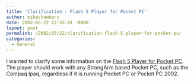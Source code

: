 ```yaml
---
title: 'Clarification : Flash 5 Player for Pocket PC'
author: mikechambers
date: 2002-05-22 12:55:01 -0800
layout: post
permalink: /2002/05/22/clarification-flash-5-player-for-pocket-pc/
categories:
  - General
---
```



I wanted to clarify some information on the [Flash 5 Player for Pocket PC][1]. The player should work with any StrongArm based Pocket PC, such as the Compaq Ipaq, regardless if it is running Pocket PC or Pocket PC 2002.

 [1]: http://radio.weblogs.com/0106797/2002/05/21.html#a95